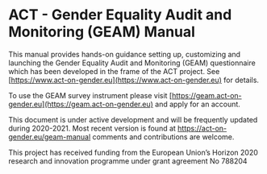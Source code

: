 # ACT - Gender Equality Audit and Monitoring (GEAM) Manual

This manual provides hands-on guidance setting up, customizing and launching the Gender Equality Audit and Monitoring (GEAM) questionnaire which has been developed in the frame of the ACT project. See [https://www.act-on-gender.eu](https://www.act-on-gender.eu) for details. 

To use the GEAM survey instrument please visit [https://geam.act-on-gender.eu](https://geam.act-on-gender.eu) and apply for an account. 

This document is under active development and will be frequently updated during 2020-2021. Most recent version is found at https://act-on-gender.eu/geam-manual comments and contributions are welcome. 

This project has received funding from the European Union’s Horizon 2020 research and innovation programme under grant agreement No 788204
